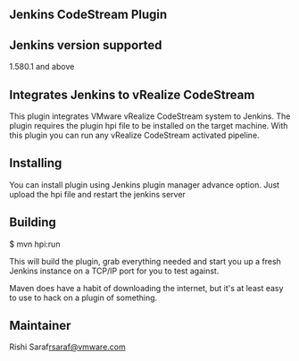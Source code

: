 Jenkins CodeStream Plugin
---------------------

Jenkins version supported
------------------------
1.580.1 and above

Integrates Jenkins to vRealize CodeStream
----------------------------------------
This plugin integrates VMware vRealize CodeStream system to Jenkins. The plugin requires the plugin hpi file to be installed on the target machine.
With this plugin you can run any vRealize CodeStream activated pipeline.


Installing
----------
You can install plugin using Jenkins plugin manager  advance option. Just upload the hpi file and restart the jenkins server

Building
--------

$ mvn hpi:run

This will build the plugin, grab everything needed and start you up a
fresh Jenkins instance on a TCP/IP port for you to test against.

Maven does have a habit of downloading the internet, but it's at least
easy to use to hack on a plugin of something.

Maintainer
----------
Rishi Saraf<rsaraf@vmware.com>


